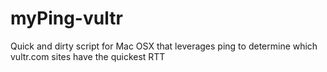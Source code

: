 # myPing-vultr

Quick and dirty script for Mac OSX that leverages ping to determine which vultr.com sites have the quickest RTT 
